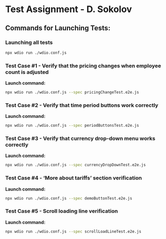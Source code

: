 # Test Assignment - D. Sokolov

## Commands for Launching Tests:

### Launching all tests
```bash
npx wdio run ./wdio.conf.js
```

### Test Case #1 - Verify that the pricing changes when employee count is adjusted
**Launch command:**
```bash
npx wdio run ./wdio.conf.js --spec pricingChangeTest.e2e.js
```

### Test Case #2 - Verify that time period buttons work correctly
**Launch command:**
```bash
npx wdio run ./wdio.conf.js --spec periodButtonsTest.e2e.js
```

### Test Case #3 - Verify that currency drop-down menu works correctly
**Launch command:**
```bash
npx wdio run ./wdio.conf.js --spec currencyDropDownTest.e2e.js
```

### Test Case #4 - ‘More about tariffs’ section verification
**Launch command:**
```bash
npx wdio run ./wdio.conf.js --spec demoButtonTest.e2e.js
```

### Test Case #5 - Scroll loading line verification
**Launch command:**
```bash
npx wdio run ./wdio.conf.js --spec scrollLoadLineTest.e2e.js
```